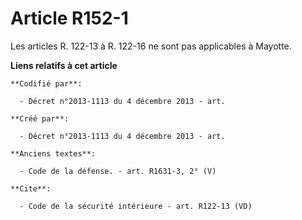 # Article R152-1

Les articles R. 122-13 à R. 122-16 ne sont pas applicables à Mayotte.

**Liens relatifs à cet article**

	**Codifié par**:

	  - Décret n°2013-1113 du 4 décembre 2013 - art.

	**Créé par**:

	  - Décret n°2013-1113 du 4 décembre 2013 - art.

	**Anciens textes**:

	  - Code de la défense. - art. R1631-3, 2° (V)

	**Cite**:

	  - Code de la sécurité intérieure - art. R122-13 (VD)
